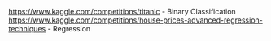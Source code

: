 https://www.kaggle.com/competitions/titanic - Binary Classification  
https://www.kaggle.com/competitions/house-prices-advanced-regression-techniques - Regression  
